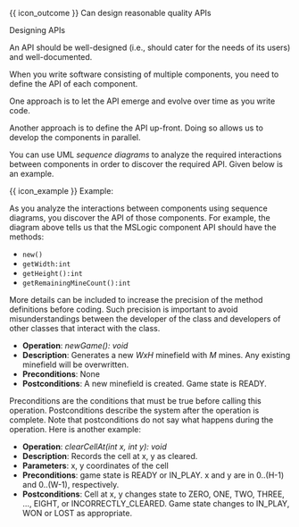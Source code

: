 <span id="prereqs"></span>

<span id="outcomes">{{ icon_outcome }} Can design reasonable quality APIs</span>

<span id="title">Designing APIs</span>

<div id="body">

An API should be well-designed (i.e., should cater for the needs of its users) and well-documented.

When you write software consisting of multiple components, you need to define the API of each component.

One approach is to let the API emerge and evolve over time as you write code.

Another approach is to define the API up-front. Doing so allows us to develop the components in parallel.

You can use UML _sequence diagrams_ to analyze the required interactions between components in order to discover the required API. Given below is an example.

<box>

{{ icon_example }} Example:

<pic eager src="{{baseUrl}}/reuse/apis/designingAPIs/images/textLogic.png" height="500" />
<p/>

As you analyze the interactions between components using sequence diagrams, you discover the API of those components. For example, the diagram above tells us that the MSLogic component API should have the methods:

* `new()`
* `getWidth:int`
* `getHeight():int`
* `getRemainingMineCount():int`

More details can be included to increase the precision of the method definitions before coding. Such precision is important to avoid misunderstandings between the developer of the class and developers of other classes that interact with the class.

* **Operation**: _newGame(): void_
* **Description**: Generates a new _WxH_ minefield with _M_ mines. Any existing minefield will be overwritten.
* **Preconditions**: None
* **Postconditions**:	A new minefield is created. Game state is READY.

Preconditions are the conditions that must be true before calling this operation. Postconditions describe the system after the operation is complete. Note that postconditions do not say what happens during the operation. Here is another example:

* **Operation**: _clearCellAt(int x, int y): void_
* **Description**: Records the cell at x, y as cleared.
* **Parameters**: x, y coordinates of the cell
* **Preconditions**: game state is READY or IN_PLAY.  x and y are in 0..(H-1) and 0..(W-1), respectively.
* **Postconditions**: Cell at x, y changes state to ZERO, ONE, TWO, THREE, …, EIGHT, or INCORRECTLY_CLEARED. Game state changes to IN_PLAY, WON or LOST as appropriate.

</box>

</div>

<div id="extras">
</div>
